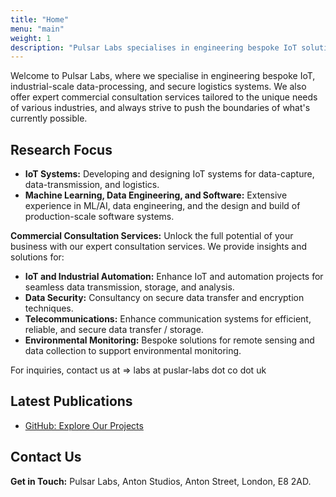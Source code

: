 ```yaml
---
title: "Home"
menu: "main"
weight: 1
description: "Pulsar Labs specialises in engineering bespoke IoT solutions and offers expert commercial consultation services for various industries."
---
```


Welcome to Pulsar Labs, where we specialise in engineering bespoke IoT, industrial-scale data-processing, and secure logistics systems. We also offer expert commercial consultation services tailored to the unique needs of various industries, and always strive to push the boundaries of what's currently possible.

## Research Focus

- **IoT Systems:** Developing and designing IoT systems for data-capture, data-transmission, and logistics.
- **Machine Learning, Data Engineering, and Software:** Extensive experience in ML/AI, data engineering, and the design and build of production-scale software systems.

**Commercial Consultation Services:**
Unlock the full potential of your business with our expert consultation services. We provide insights and solutions for:

- **IoT and Industrial Automation:** Enhance IoT and automation projects for seamless data transmission, storage, and analysis.
- **Data Security:** Consultancy on secure data transfer and encryption techniques.
- **Telecommunications:** Enhance communication systems for efficient, reliable, and secure data transfer / storage.
- **Environmental Monitoring:** Bespoke solutions for remote sensing and data collection to support environmental monitoring.

For inquiries, contact us at => labs at  puslar-labs dot co dot uk  

## Latest Publications

- [GitHub: Explore Our Projects](https://github.com/pulsar-labs)

## Contact Us

**Get in Touch:**
Pulsar Labs, Anton Studios, Anton Street, London, E8 2AD.
